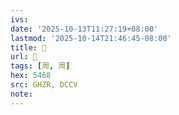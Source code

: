 ```yaml
---
ivs:
date: '2025-10-13T11:27:19+08:00'
lastmod: '2025-10-14T21:46:45-08:00'
title: 󰖺
url: 󰖺
tags: [周, 周]
hex: 5468
src: GHZR, DCCV
note:
---
```


